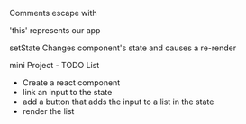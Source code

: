 Comments
  escape with

'this' represents our app

setState
  Changes component's state and causes a re-render

mini Project - TODO List
- Create a react component
- link an input to the state
- add a button that adds the input to a list in the state
- render the list

